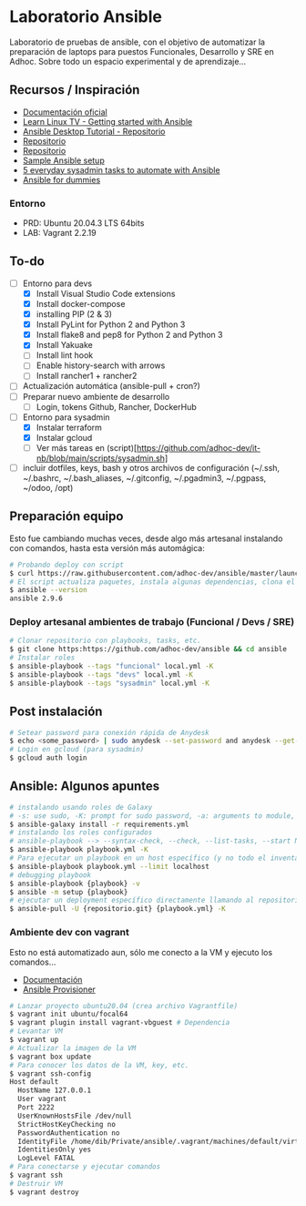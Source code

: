 # Laboratorio Ansible

Laboratorio de pruebas de ansible, con el objetivo de automatizar la preparación de laptops para puestos Funcionales, Desarrollo y SRE en Adhoc. Sobre todo un espacio experimental y de aprendizaje...

## Recursos / Inspiración

- [Documentación oficial](https://docs.ansible.com/)
- [Learn Linux TV - Getting started with Ansible](https://www.youtube.com/playlist?list=PLT98CRl2KxKEUHie1m24-wkyHpEsa4Y70)
- [Ansible Desktop Tutorial - Repositorio](https://github.com/LearnLinuxTV/personal_ansible_desktop_configs)
- [Repositorio](https://github.com/jackdbd/ansible-laptop)
- [Repositorio](https://github.com/nihiliad/ansible-ubuntu-laptop)
- [Sample Ansible setup](https://docs.ansible.com/ansible/latest/user_guide/sample_setup.html)
- [5 everyday sysadmin tasks to automate with Ansible](https://opensource.com/article/21/3/ansible-sysadmin)
- [Ansible for dummies](https://miquelmariano.github.io/2017/01/10/ansible-for-dummies/)

### Entorno

- PRD: Ubuntu 20.04.3 LTS 64bits
- LAB: Vagrant 2.2.19

## To-do

- [ ] Entorno para devs
  - [x] Install Visual Studio Code extensions
  - [x] Install docker-compose
  - [x] installing PIP (2 & 3)
  - [x] Install PyLint for Python 2 and Python 3
  - [x] Install flake8 and pep8 for Python 2 and Python 3
  - [x] Install Yakuake
  - [ ] Install lint hook
  - [ ] Enable history-search with arrows
  - [ ] Install rancher1 + rancher2
- [ ] Actualización automática (ansible-pull + cron?)
- [ ] Preparar nuevo ambiente de desarrollo
  - [ ] Login, tokens Github, Rancher, DockerHub
- [ ] Entorno para sysadmin
  - [x] Instalar terraform
  - [x] Instalar gcloud
  - [ ] Ver más tareas en (script)[https://github.com/adhoc-dev/it-nb/blob/main/scripts/sysadmin.sh]
- [ ] incluir dotfiles, keys, bash y otros archivos de configuración (~/.ssh, ~/.bashrc, ~/.bash_aliases, ~/.gitconfig, ~/.pgadmin3, ~/.pgpass, ~/odoo, /opt)

## Preparación equipo

Esto fue cambiando muchas veces, desde algo más artesanal instalando con comandos, hasta esta versión más automágica:

```bash
# Probando deploy con script
$ curl https://raw.githubusercontent.com/adhoc-dev/ansible/master/launch_project.sh | sudo bash
# El script actualiza paquetes, instala algunas dependencias, clona el proyecto y ejecuta el playbook que corresponda según el rol (aun en experimentación)
$ ansible --version
ansible 2.9.6
```

### Deploy artesanal ambientes de trabajo (Funcional / Devs / SRE)

```bash
# Clonar repositorio con playbooks, tasks, etc.
$ git clone https:https://github.com/adhoc-dev/ansible && cd ansible
# Instalar roles
$ ansible-playbook --tags "funcional" local.yml -K
$ ansible-playbook --tags "devs" local.yml -K
$ ansible-playbook --tags "sysadmin" local.yml -K
```

## Post instalación

```bash
# Setear password para conexión rápida de Anydesk
$ echo <some_password> | sudo anydesk --set-password and anydesk --get-id
# Login en gcloud (para sysadmin)
$ gcloud auth login
```

## Ansible: Algunos apuntes

```bash
# instalando usando roles de Galaxy
# -s: use sudo, -K: prompt for sudo password, -a: arguments to module, --become: sudo is default
$ ansible-galaxy install -r requirements.yml
# instalando los roles configurados
# ansible-playbook --> --syntax-check, --check, --list-tasks, --start NAME, --tags ["tag, tag"]
$ ansible-playbook playbook.yml -K
# Para ejecutar un playbook en un host específico (y no todo el inventario)
$ ansible-playbook playbook.yml --limit localhost
# debugging playbook
$ ansible-playbook {playbook} -v
$ ansible -m setup {playbook}
# ejecutar un deployment específico directamente llamando al repositorio
$ ansible-pull -U {repositorio.git} {playbook.yml} -K
```

### Ambiente dev con vagrant

Esto no está automatizado aun, sólo me conecto a la VM y ejecuto los comandos...

- [Documentación](https://www.vagrantup.com/)
- [Ansible Provisioner](https://www.vagrantup.com/docs/provisioning/ansible)

```bash
# Lanzar proyecto ubuntu20.04 (crea archivo Vagrantfile)
$ vagrant init ubuntu/focal64
$ vagrant plugin install vagrant-vbguest # Dependencia
# Levantar VM
$ vagrant up
# Actualizar la imagen de la VM
$ vagrant box update
# Para conocer los datos de la VM, key, etc.
$ vagrant ssh-config
Host default
  HostName 127.0.0.1
  User vagrant
  Port 2222
  UserKnownHostsFile /dev/null
  StrictHostKeyChecking no
  PasswordAuthentication no
  IdentityFile /home/dib/Private/ansible/.vagrant/machines/default/virtualbox/private_key
  IdentitiesOnly yes
  LogLevel FATAL
# Para conectarse y ejecutar comandos
$ vagrant ssh
# Destruir VM
$ vagrant destroy
```
